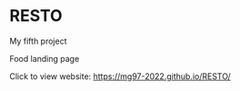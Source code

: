 # RESTO
My fifth project

Food landing page

Click to view website: https://mg97-2022.github.io/RESTO/
